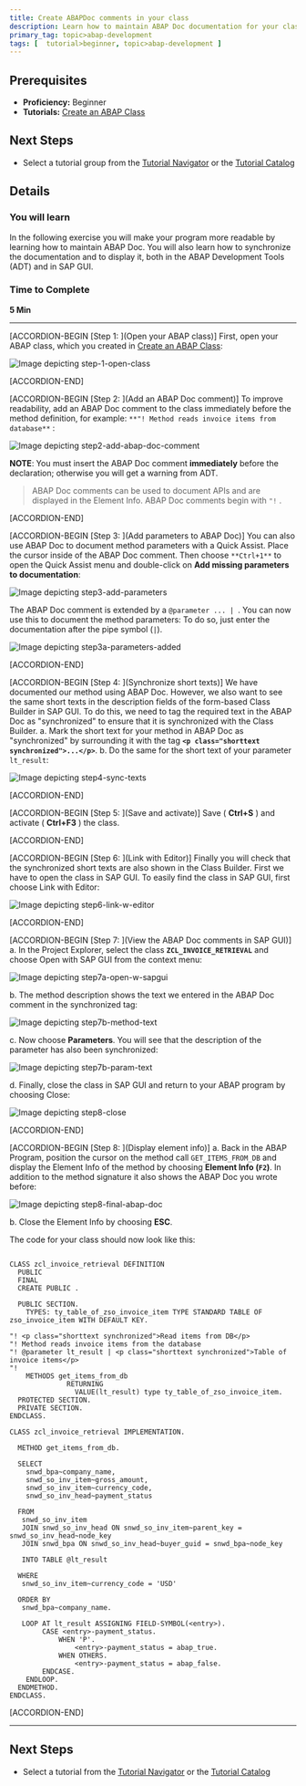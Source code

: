 ```yaml
---
title: Create ABAPDoc comments in your class
description: Learn how to maintain ABAP Doc documentation for your class
primary_tag: topic>abap-development
tags: [  tutorial>beginner, topic>abap-development ]
---
```


## Prerequisites  
 - **Proficiency:** Beginner
 - **Tutorials:** [Create an ABAP Class](https://www.sap.com/developer/tutorials/abap-dev-create-new-class.html)


## Next Steps
 - Select a tutorial group from the [Tutorial Navigator](https://www.sap.com/developer/tutorial-navigator.html) or the [Tutorial Catalog](https://www.sap.com/developer/tutorial-navigator.tutorials.html)

## Details
### You will learn  
In the following exercise you will make your program more readable by learning how to maintain ABAP Doc. You will also learn how to synchronize the documentation and to display it, both in the ABAP Development Tools (ADT) and in SAP GUI.

### Time to Complete
**5 Min**

---

[ACCORDION-BEGIN [Step 1: ](Open your ABAP class)]
First, open your ABAP class, which you created in [Create an ABAP Class](https://www.sap.com/developer/tutorials/abap-dev-create-new-class.html):

![Image depicting step-1-open-class](step-1-open-class.png)


[ACCORDION-END]

[ACCORDION-BEGIN [Step 2: ](Add an ABAP Doc comment)]
To improve readability, add an ABAP Doc comment to the class immediately before the method definition, for example:
`**"! Method reads invoice items from database**` :

![Image depicting step2-add-abap-doc-comment](step2-add-abap-doc-comment.png)

**NOTE**: You must insert the ABAP Doc comment **immediately** before the declaration; otherwise you will get a warning from ADT.

> ABAP Doc comments can be used to document APIs and are displayed in the Element Info. ABAP Doc comments begin with `"!` .


[ACCORDION-END]


[ACCORDION-BEGIN [Step 3: ](Add parameters to ABAP Doc)]
You can also use ABAP Doc to document method parameters with a Quick Assist. Place the cursor inside of the ABAP Doc comment. Then choose `**Ctrl+1**` to open the Quick Assist menu and double-click on **Add missing parameters to documentation**:

![Image depicting step3-add-parameters](step3-add-parameters.png)

The ABAP Doc comment is extended by a `@parameter ... | `. You can now use this to document the method parameters: To do so, just enter the documentation after the pipe symbol (` | `).

![Image depicting step3a-parameters-added](step3a-parameters-added.png)


[ACCORDION-END]

[ACCORDION-BEGIN [Step 4: ](Synchronize short texts)]
We have documented our method using ABAP Doc. However, we also want to see the same short texts in the description fields of the form-based Class Builder in SAP GUI.
To do this, we need to tag the required text in the ABAP Doc as "synchronized" to ensure that it is synchronized with the Class Builder.
a.	Mark the short text for your method in ABAP Doc as "synchronized" by surrounding it with the tag **`<p class="shorttext synchronized">...</p>`**.
b.	Do the same for the short text of your parameter `lt_result`:

![Image depicting step4-sync-texts](step4-sync-texts.png)


[ACCORDION-END]

[ACCORDION-BEGIN [Step 5: ](Save and activate)]
Save ( **Ctrl+S** ) and activate ( **Ctrl+F3** ) the class.


[ACCORDION-END]

[ACCORDION-BEGIN [Step 6: ](Link with Editor)]
Finally you will check that the synchronized short texts are also shown in the Class Builder. First we have to open the class in SAP GUI.
To easily find the class in SAP GUI, first choose Link with Editor:

![Image depicting step6-link-w-editor](step6-link-w-editor.png)


[ACCORDION-END]

[ACCORDION-BEGIN [Step 7: ](View the ABAP Doc comments in SAP GUI)]
a.	In the Project Explorer, select the class **`ZCL_INVOICE_RETRIEVAL`** and choose Open with SAP GUI from the context menu:

![Image depicting step7a-open-w-sapgui](step7a-open-w-sapgui.png)

b.	The method description shows the text we entered in the ABAP Doc comment in the synchronized tag:

![Image depicting step7b-method-text](step7b-method-text.png)

c. Now choose **Parameters**. You will see that the description of the parameter has also been synchronized:

![Image depicting step7b-param-text](step7b-param-text.png)

d. Finally, close the class in SAP GUI and return to your ABAP program by choosing Close:

![Image depicting step8-close](step8-close.png)


[ACCORDION-END]

[ACCORDION-BEGIN [Step 8: ](Display element info)]
a. Back in the ABAP Program, position the cursor on the method call `GET_ITEMS_FROM_DB` and display the Element Info of the method by choosing **Element Info (`F2`)**. In addition to the method signature it also shows the ABAP Doc you wrote before:

![Image depicting step8-final-abap-doc](step8-final-abap-doc.png)

b. Close the Element Info by choosing **ESC**.

The code for your class should now look like this:

```ABAP

CLASS zcl_invoice_retrieval DEFINITION
  PUBLIC
  FINAL
  CREATE PUBLIC .

  PUBLIC SECTION.
    TYPES: ty_table_of_zso_invoice_item TYPE STANDARD TABLE OF zso_invoice_item WITH DEFAULT KEY.

"! <p class="shorttext synchronized">Read items from DB</p>
"! Method reads invoice items from the database
"! @parameter lt_result | <p class="shorttext synchronized">Table of invoice items</p>
"!
    METHODS get_items_from_db
              RETURNING
                VALUE(lt_result) type ty_table_of_zso_invoice_item.
  PROTECTED SECTION.
  PRIVATE SECTION.
ENDCLASS.

CLASS zcl_invoice_retrieval IMPLEMENTATION.

  METHOD get_items_from_db.

  SELECT
    snwd_bpa~company_name,
    snwd_so_inv_item~gross_amount,
    snwd_so_inv_item~currency_code,
    snwd_so_inv_head~payment_status

  FROM
   snwd_so_inv_item
   JOIN snwd_so_inv_head ON snwd_so_inv_item~parent_key = snwd_so_inv_head~node_key
   JOIN snwd_bpa ON snwd_so_inv_head~buyer_guid = snwd_bpa~node_key

   INTO TABLE @lt_result

  WHERE
   snwd_so_inv_item~currency_code = 'USD'

  ORDER BY
   snwd_bpa~company_name.

   LOOP AT lt_result ASSIGNING FIELD-SYMBOL(<entry>).
        CASE <entry>-payment_status.
            WHEN 'P'.
                <entry>-payment_status = abap_true.
            WHEN OTHERS.
                <entry>-payment_status = abap_false.
        ENDCASE.
    ENDLOOP.
  ENDMETHOD.
ENDCLASS.

```


[ACCORDION-END]


---


## Next Steps
- Select a tutorial from the [Tutorial Navigator](https://www.sap.com/developer/tutorial-navigator.html) or the [Tutorial Catalog](https://www.sap.com/developer/tutorial-navigator.tutorials.html)
